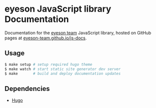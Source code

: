 
# eyeson JavaScript library Documentation

Documentation for the [eyeson team](https://www.eyeson.team) JavaScript library,
hosted on GitHub pages at [eyeson-team.github.io/js-docs](https://eyeson-team.github.io/js-docs).

## Usage

```sh
$ make setup # setup required hugo theme
$ make watch # start static site generator dev server
$ make       # build and deploy documentation updates
```

## Dependencies

- [Hugo](https://gohugo.io/)
